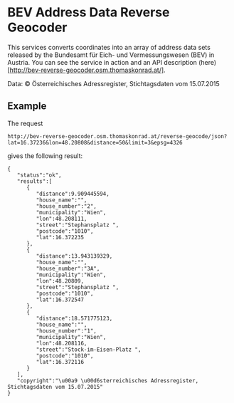 BEV Address Data Reverse Geocoder
=================================

This services converts coordinates into an array of address data sets released by the Bundesamt für Eich- und
Vermessungswesen (BEV) in Austria. You can see the service in action and an API description
(here)[http://bev-reverse-geocoder.osm.thomaskonrad.at/].

Data: © Österreichisches Adressregister, Stichtagsdaten vom 15.07.2015

Example
-------

The request

```
http://bev-reverse-geocoder.osm.thomaskonrad.at/reverse-geocode/json?lat=16.37236&lon=48.20808&distance=50&limit=3&epsg=4326
```

gives the following result:

```
{
   "status":"ok",
   "results":[
      {
         "distance":9.909445594,
         "house_name":"",
         "house_number":"2",
         "municipality":"Wien",
         "lon":48.208111,
         "street":"Stephansplatz ",
         "postcode":"1010",
         "lat":16.372235
      },
      {
         "distance":13.943139329,
         "house_name":"",
         "house_number":"3A",
         "municipality":"Wien",
         "lon":48.20809,
         "street":"Stephansplatz ",
         "postcode":"1010",
         "lat":16.372547
      },
      {
         "distance":18.571775123,
         "house_name":"",
         "house_number":"1",
         "municipality":"Wien",
         "lon":48.208116,
         "street":"Stock-im-Eisen-Platz ",
         "postcode":"1010",
         "lat":16.372116
      }
   ],
   "copyright":"\u00a9 \u00d6sterreichisches Adressregister, Stichtagsdaten vom 15.07.2015"
}
```
